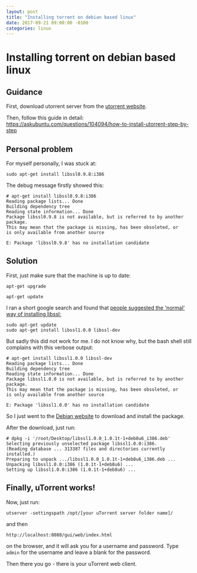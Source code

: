 ```yaml
---
layout: post
title: "Installing torrent on debian based linux"
date: 2017-09-21 09:00:00 -0100
categories: linux
---
```

# Installing torrent on debian based linux
## Guidance
First, download utorrent server from the [utorrent website](http://www.utorrent.com/downloads/linux).

Then, follow this guide in detail:
https://askubuntu.com/questions/104094/how-to-install-utorrent-step-by-step

## Personal problem
For myself personally, I was stuck at:
```
sudo apt-get install libssl0.9.8:i386
```

The debug message firstly showed this:
```
# apt-get install libssl0.9.8:i386
Reading package lists... Done
Building dependency tree       
Reading state information... Done
Package libssl0.9.8 is not available, but is referred to by another package.
This may mean that the package is missing, has been obsoleted, or
is only available from another source

E: Package 'libssl0.9.8' has no installation candidate
```

## Solution
First, just make sure that the machine is up to date:
```
apt-get upgrade
```
```
apt-get update
```

I ran a short google search and found that [people suggested the 'normal' way of installing libssl:](https://askubuntu.com/questions/339364/libssl-so-10-cannot-open-shared-object-file-no-such-file-or-directory)
```
sudo apt-get update
sudo apt-get install libssl1.0.0 libssl-dev
```

But sadly this did not work for me. I do not know why, but the bash shell still complains with this verbose output:
```
# apt-get install libssl1.0.0 libssl-dev
Reading package lists... Done
Building dependency tree       
Reading state information... Done
Package libssl1.0.0 is not available, but is referred to by another package.
This may mean that the package is missing, has been obsoleted, or
is only available from another source

E: Package 'libssl1.0.0' has no installation candidate
```

So I just went to the [Debian website](https://packages.debian.org/jessie/i386/libssl1.0.0/download) to download and install the package.

After the download, just run:
```
# dpkg -i '/root/Desktop/libssl1.0.0_1.0.1t-1+deb8u6_i386.deb' 
Selecting previously unselected package libssl1.0.0:i386.
(Reading database ... 313387 files and directories currently installed.)
Preparing to unpack .../libssl1.0.0_1.0.1t-1+deb8u6_i386.deb ...
Unpacking libssl1.0.0:i386 (1.0.1t-1+deb8u6) ...
Setting up libssl1.0.0:i386 (1.0.1t-1+deb8u6) ...
```

## Finally, uTorrent works!
Now, just run: 
```
utserver -settingspath /opt/[your uTorrent server folder name]/
```
and then
```
http://localhost:8080/gui/web/index.html
```
on the browser, and it will ask you for a username and password. Type `admin` for the username and leave a blank for the password.

Then there you go - there is your uTorrent web client.
